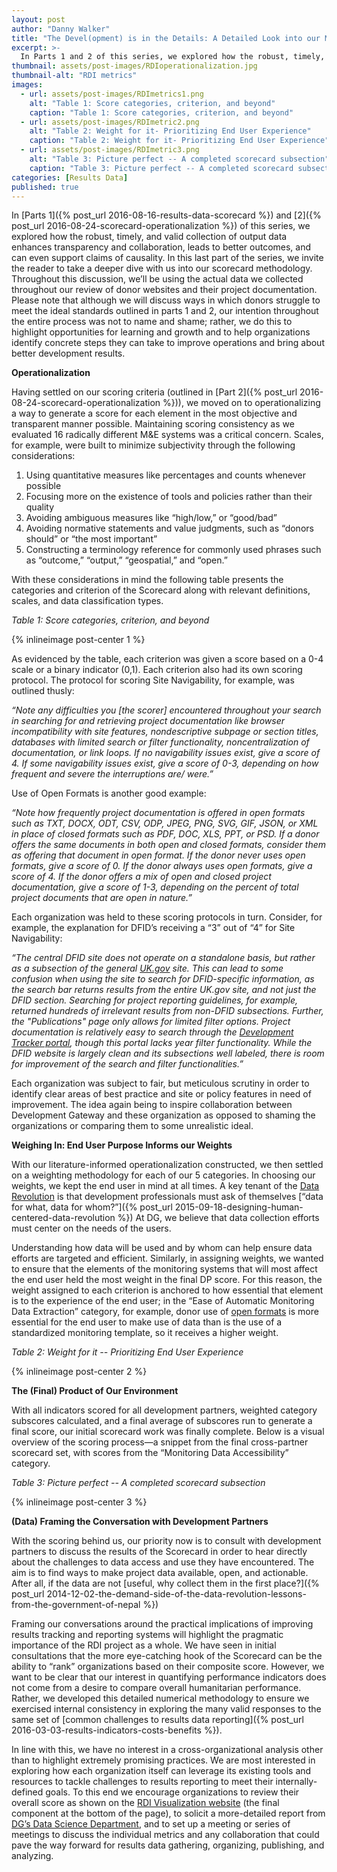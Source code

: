 ```yaml
---
layout: post
author: "Danny Walker"
title: "The Devel(opment) is in the Details: A Detailed Look into our Metrics" 
excerpt: >-
  In Parts 1 and 2 of this series, we explored how the robust, timely, and valid collection of output data enhances transparency and collaboration, leads to better outcomes, and can even support claims of causality. In this last part of the series, we invite the reader to take a deeper dive with us into our scorecard methodology....
thumbnail: assets/post-images/RDIoperationalization.jpg
thumbnail-alt: "RDI metrics"
images:
  - url: assets/post-images/RDImetrics1.png
    alt: "Table 1: Score categories, criterion, and beyond"
    caption: "Table 1: Score categories, criterion, and beyond"
  - url: assets/post-images/RDImetric2.png
    alt: "Table 2: Weight for it- Prioritizing End User Experience"
    caption: "Table 2: Weight for it- Prioritizing End User Experience"
  - url: assets/post-images/RDImetric3.png
    alt: "Table 3: Picture perfect -- A completed scorecard subsection"
    caption: "Table 3: Picture perfect -- A completed scorecard subsection"
categories: [Results Data]
published: true
---
```


In [Parts 1]({% post_url 2016-08-16-results-data-scorecard %}) and [2]({% post_url 2016-08-24-scorecard-operationalization %}) of this series, we explored how the robust, timely, and valid collection of output data enhances transparency and collaboration, leads to better outcomes, and can even support claims of causality. In this last part of the series, we invite the reader to take a deeper dive with us into our scorecard methodology. Throughout this discussion, we’ll be using the actual data we collected throughout our review of donor websites and their project documentation. Please note that although we will discuss ways in which donors struggle to meet the ideal standards outlined in parts 1 and 2, our intention throughout the entire process was not to name and shame; rather, we do this to highlight opportunities for learning and growth and to help organizations identify concrete steps they can take to improve operations and bring about better development results.

**Operationalization**

Having settled on our scoring criteria (outlined in [Part 2]({% post_url 2016-08-24-scorecard-operationalization %})), we moved on to operationalizing a way to generate a score for each element in the most objective and transparent manner possible. Maintaining scoring consistency as we evaluated 16 radically different M&E systems was a critical concern. Scales, for example, were built to minimize subjectivity through the following considerations:
 1. Using quantitative measures like percentages and counts whenever possible
 2. Focusing more on the existence of tools and policies rather than their quality
 3. Avoiding ambiguous measures like “high/low,” or “good/bad”
 4. Avoiding normative statements and value judgments, such as “donors should” or “the most important”
 5. Constructing a terminology reference for commonly used phrases such as “outcome,” “output,” “geospatial,” and “open.”

With these considerations in mind the following table presents the categories and criterion of the Scorecard along with relevant definitions, scales, and data classification types.

_Table 1: Score categories, criterion, and beyond_

{% inlineimage post-center 1 %}

As evidenced by the table, each criterion was given a score based on a 0-4 scale or a binary indicator (0,1). Each criterion also had its own scoring protocol. The protocol for scoring Site Navigability, for example, was outlined thusly:

*“Note any difficulties you [the scorer] encountered throughout your search in searching for and retrieving project documentation like browser incompatibility with site features, nondescriptive subpage or section titles, databases with limited search or filter functionality, noncentralization of documentation, or link loops. If no navigability issues exist, give a score of 4.  If some navigability issues exist, give a score of 0-3, depending on how frequent and severe the interruptions are/ were.”*

Use of Open Formats is another good example:

*“Note how frequently project documentation is offered in open formats such as TXT, DOCX, ODT, CSV, ODP, JPEG, PNG, SVG, GIF, JSON, or XML in place of closed formats such as PDF, DOC, XLS, PPT, or PSD. If a donor offers the same documents in both open and closed formats, consider them as offering that document in open format. If the donor never uses open formats, give a score of 0. If the donor always uses open formats, give a score of 4.  If the donor offers a mix of open and closed project documentation, give a score of 1-3, depending on the percent of total project documents that are open in nature.”*

Each organization was held to these scoring protocols in turn. Consider, for example, the explanation for DFID’s receiving a “3” out of “4” for Site Navigability:

*“The central DFID site does not operate on a standalone basis, but rather as a subsection of the general [UK.gov](https://www.gov.uk) site. This can lead to some confusion when using the site to search for DFID-specific information, as the search bar returns results from the entire UK.gov site, and not just the DFID section. Searching for project reporting guidelines, for example, returned hundreds of irrelevant results from non-DFID subsections. Further, the "Publications" page only allows for limited filter options. Project documentation is relatively easy to search through the [Development Tracker portal](https://devtracker.dfid.gov.uk/location/country), though this portal lacks year filter functionality. While the DFID website is largely clean and its subsections well labeled, there is room for improvement of the search and filter functionalities.”*

Each organization was subject to fair, but meticulous scrutiny in order to identify clear areas of best practice and site or policy features in need of improvement. The idea again being to inspire collaboration between Development Gateway and these organization as opposed to shaming the organizations or comparing them to some unrealistic ideal.

**Weighing In: End User Purpose Informs our Weights**

With our literature-informed operationalization constructed, we then settled on a weighting methodology for each of our 5 categories. In choosing our weights, we kept the end user in mind at all times. A key tenant of the [Data Revolution](http://www.undatarevolution.org/data-revolution/) is that development professionals must ask of themselves [“data for what, data for whom?”]({% post_url 2015-09-18-designing-human-centered-data-revolution %})  At DG, we believe that data collection efforts must center on the needs of the users.

Understanding how data will be used and by whom can help ensure data efforts are targeted and efficient. Similarly, in assigning weights, we wanted to ensure that the elements of the monitoring systems that will most affect the end user held the most weight in the final DP score. For this reason, the weight assigned to each criterion is anchored to how essential that element is to the experience of the end user; in the “Ease of Automatic Monitoring Data Extraction” category, for example, donor use of [open formats](https://www.data.gov/developers/blog/primer-machine-readability-online-documents-and-data) is more essential for the end user to make use of data than is the use of a standardized monitoring template, so it receives a higher weight.

_Table 2: Weight for it -- Prioritizing End User Experience_

{% inlineimage post-center 2 %}

**The (Final) Product of Our Environment**

With all indicators scored for all development partners, weighted category subscores calculated, and a final average of subscores run to generate a final score, our initial scorecard work was finally complete. Below is a visual overview of the scoring process—a snippet from the final cross-partner scorecard set, with scores from the “Monitoring Data Accessibility” category.

_Table 3: Picture perfect -- A completed scorecard subsection_

{% inlineimage post-center 3 %}


**(Data) Framing the Conversation with Development Partners**

With the scoring behind us, our priority now is to consult with development partners to discuss the results of the Scorecard in order to hear directly about the challenges to data access and use they have encountered.  The aim is to find ways to make project data available, open, and actionable. After all, if the data are not [useful, why collect them in the first place?]({% post_url 2014-12-02-the-demand-side-of-the-data-revolution-lessons-from-the-government-of-nepal %})

Framing our conversations around the practical implications of improving results tracking and reporting systems will highlight the pragmatic importance of the RDI project as a whole. We have seen in initial consultations that the more eye-catching hook of the Scorecard can be the ability to “rank” organizations based on their composite score. However, we want to be clear that our interest in quantifying performance indicators does not come from a desire to compare overall humanitarian performance. Rather, we developed this detailed numerical methodology to ensure we exercised internal consistency in exploring the many valid responses to the same set of [common challenges to results data reporting]({% post_url 2016-03-03-results-indicators-costs-benefits %}).

In line with this, we have no interest in a cross-organizational analysis other than to highlight extremely promising practices. We are most interested in exploring how each organization itself can leverage its existing tools and resources to tackle challenges to results reporting to meet their internally-defined goals. To this end we encourage organizations to review their overall score as shown on the [RDI Visualization website](http://rdi.developmentgateway.org/#/?_k=qn1l0q) (the final component at the bottom of the page), to solicit a more-detailed report from [DG’s Data Science Department](mailto:dwalker@developmentgateway.org), and to set up a meeting or series of meetings to discuss the individual metrics and any collaboration that could pave the way forward for results data gathering, organizing, publishing, and analyzing.
